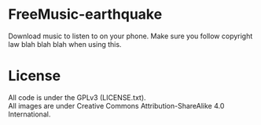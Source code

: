 # FreeMusic-earthquake
Download music to listen to on your phone. Make sure you follow copyright law blah blah blah when using this.

# License
All code is under the GPLv3 (LICENSE.txt).  
All images are under Creative Commons Attribution-ShareAlike 4.0 International.
